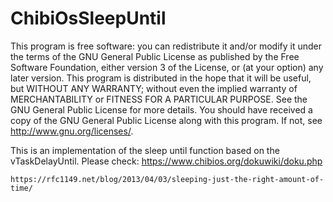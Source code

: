 # ChibiOsSleepUntil

  This program is free software: you can redistribute it and/or modify
  it under the terms of the GNU General Public License as published by
  the Free Software Foundation, either version 3 of the License, or
  (at your option) any later version.
  This program is distributed in the hope that it will be useful,
  but WITHOUT ANY WARRANTY; without even the implied warranty of
  MERCHANTABILITY or FITNESS FOR A PARTICULAR PURPOSE.  See the
  GNU General Public License for more details.
  You should have received a copy of the GNU General Public License
  along with this program.  If not, see <http://www.gnu.org/licenses/>.


This is an implementation of the sleep until function based on the vTaskDelayUntil.
Please check:
    https://www.chibios.org/dokuwiki/doku.php
    
    https://rfc1149.net/blog/2013/04/03/sleeping-just-the-right-amount-of-time/
